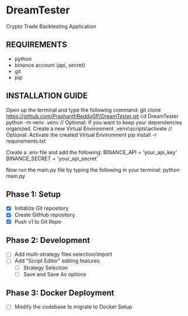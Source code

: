 # DreamTester
Crypto Trade Backtesting Application

## REQUIREMENTS
- python
- binance account (api, secret)
- git
- pip

## INSTALLATION GUIDE
Open up the terminal and type the following command:
    git clone https://github.com/PrashanthReddyGP/DreamTester.git
    cd DreamTester
    python -m venv .venv // Optional: If you want to keep your dependencies organized. Create a new Virtual Environment
    .venv\scripts\activate // Optional: Activate the created Virtual Environment
    pip install -r requirements.txt

Create a .env file and add the following:
    BINANCE_API = 'your_api_key'
    BINANCE_SECRET = 'your_api_secret'

Now run the main.py file by typing the following in your terminal:
    python main.py

## Phase 1: Setup
- [x] Initialize Git repository
- [x] Create GitHub repository
- [x] Push v1 to Git Repo

## Phase 2: Development
- [ ] Add multi-strategy files selection/import
- [ ] Add "Script Editor" editing features
    - [ ] Strategy Selection
    - [ ] Save and Save As options

## Phase 3: Docker Deployment
- [ ] Modify the codebase to migrate to Docker Setup